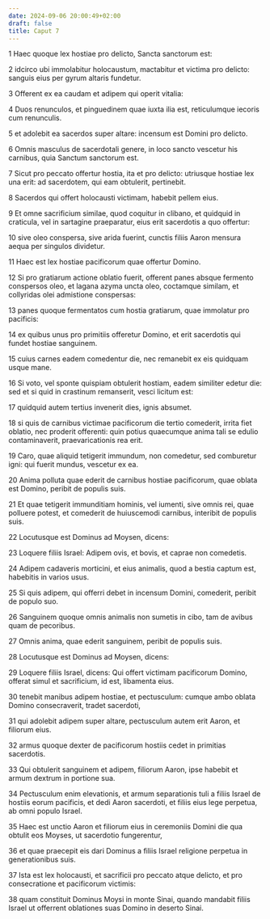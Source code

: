 ```yaml
---
date: 2024-09-06 20:00:49+02:00
draft: false
title: Caput 7
---
```





1 Haec quoque lex hostiae pro delicto, Sancta sanctorum est:

2 idcirco ubi immolabitur holocaustum, mactabitur et victima pro delicto: sanguis eius per gyrum altaris fundetur.

3 Offerent ex ea caudam et adipem qui operit vitalia:

4 Duos renunculos, et pinguedinem quae iuxta ilia est, reticulumque iecoris cum renunculis.

5 et adolebit ea sacerdos super altare: incensum est Domini pro delicto.

6 Omnis masculus de sacerdotali genere, in loco sancto vescetur his carnibus, quia Sanctum sanctorum est.

7 Sicut pro peccato offertur hostia, ita et pro delicto: utriusque hostiae lex una erit: ad sacerdotem, qui eam obtulerit, pertinebit.

8 Sacerdos qui offert holocausti victimam, habebit pellem eius.

9 Et omne sacrificium similae, quod coquitur in clibano, et quidquid in craticula, vel in sartagine praeparatur, eius erit sacerdotis a quo offertur:

10 sive oleo conspersa, sive arida fuerint, cunctis filiis Aaron mensura aequa per singulos dividetur.

11 Haec est lex hostiae pacificorum quae offertur Domino.

12 Si pro gratiarum actione oblatio fuerit, offerent panes absque fermento conspersos oleo, et lagana azyma uncta oleo, coctamque similam, et collyridas olei admistione conspersas:

13 panes quoque fermentatos cum hostia gratiarum, quae immolatur pro pacificis:

14 ex quibus unus pro primitiis offeretur Domino, et erit sacerdotis qui fundet hostiae sanguinem.

15 cuius carnes eadem comedentur die, nec remanebit ex eis quidquam usque mane.

16 Si voto, vel sponte quispiam obtulerit hostiam, eadem similiter edetur die: sed et si quid in crastinum remanserit, vesci licitum est:

17 quidquid autem tertius invenerit dies, ignis absumet.

18 si quis de carnibus victimae pacificorum die tertio comederit, irrita fiet oblatio, nec proderit offerenti: quin potius quaecumque anima tali se edulio contaminaverit, praevaricationis rea erit.

19 Caro, quae aliquid tetigerit immundum, non comedetur, sed comburetur igni: qui fuerit mundus, vescetur ex ea.

20 Anima polluta quae ederit de carnibus hostiae pacificorum, quae oblata est Domino, peribit de populis suis.

21 Et quae tetigerit immunditiam hominis, vel iumenti, sive omnis rei, quae polluere potest, et comederit de huiuscemodi carnibus, interibit de populis suis.

22 Locutusque est Dominus ad Moysen, dicens:

23 Loquere filiis Israel: Adipem ovis, et bovis, et caprae non comedetis.

24 Adipem cadaveris morticini, et eius animalis, quod a bestia captum est, habebitis in varios usus.

25 Si quis adipem, qui offerri debet in incensum Domini, comederit, peribit de populo suo.

26 Sanguinem quoque omnis animalis non sumetis in cibo, tam de avibus quam de pecoribus.

27 Omnis anima, quae ederit sanguinem, peribit de populis suis.

28 Locutusque est Dominus ad Moysen, dicens:

29 Loquere filiis Israel, dicens: Qui offert victimam pacificorum Domino, offerat simul et sacrificium, id est, libamenta eius.

30 tenebit manibus adipem hostiae, et pectusculum: cumque ambo oblata Domino consecraverit, tradet sacerdoti,

31 qui adolebit adipem super altare, pectusculum autem erit Aaron, et filiorum eius.

32 armus quoque dexter de pacificorum hostiis cedet in primitias sacerdotis.

33 Qui obtulerit sanguinem et adipem, filiorum Aaron, ipse habebit et armum dextrum in portione sua.

34 Pectusculum enim elevationis, et armum separationis tuli a filiis Israel de hostiis eorum pacificis, et dedi Aaron sacerdoti, et filiis eius lege perpetua, ab omni populo Israel.

35 Haec est unctio Aaron et filiorum eius in ceremoniis Domini die qua obtulit eos Moyses, ut sacerdotio fungerentur,

36 et quae praecepit eis dari Dominus a filiis Israel religione perpetua in generationibus suis.

37 Ista est lex holocausti, et sacrificii pro peccato atque delicto, et pro consecratione et pacificorum victimis:

38 quam constituit Dominus Moysi in monte Sinai, quando mandabit filiis Israel ut offerrent oblationes suas Domino in deserto Sinai.

